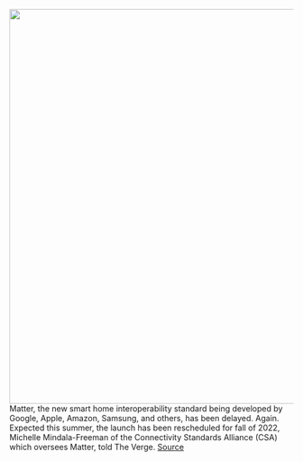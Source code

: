 <img src='https://cdn.vox-cdn.com/thumbor/aEldcB4a63A4aCsnCqyEccL6Ycs=/0x0:2040x1360/1200x800/filters:focal(857x517:1183x843)/cdn.vox-cdn.com/uploads/chorus_image/image/70634992/acastro_211117_4887_0001.0.jpg' width='700px' /><br/>
Matter, the new smart home interoperability standard being developed by Google, Apple, Amazon, Samsung, and others, has been delayed. Again. Expected this summer, the launch has been rescheduled for fall of 2022, Michelle Mindala-Freeman of the Connectivity Standards Alliance (CSA) which oversees Matter, told The Verge.
<a href='https://www.theverge.com/2022/3/17/22982166/matter-smart-home-standard-postponed-fall-2022'> Source <a/>